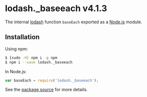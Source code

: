 # lodash._baseeach v4.1.3

The internal [lodash](https://lodash.com/) function `baseEach` exported as a [Node.js](https://nodejs.org/) module.

## Installation

Using npm:
```bash
$ {sudo -H} npm i -g npm
$ npm i --save lodash._baseeach
```

In Node.js:
```js
var baseEach = require('lodash._baseeach');
```

See the [package source](https://github.com/lodash/lodash/blob/4.1.3-npm-packages/lodash._baseeach) for more details.
